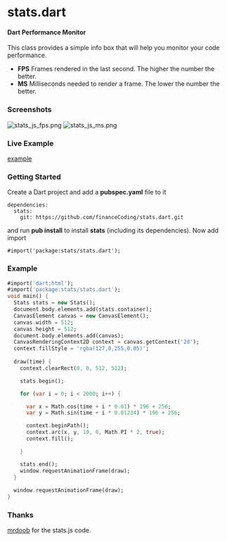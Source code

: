 stats.dart
==========

#### Dart Performance Monitor ####

This class provides a simple info box that will help you monitor your code performance.

* **FPS** Frames rendered in the last second. The higher the number the better.
* **MS** Milliseconds needed to render a frame. The lower the number the better.

### Screenshots ###

![stats_js_fps.png](http://financeCoding.github.com/stats.dart/assets/stats_dart_fps.png)
![stats_js_ms.png](http://financeCoding.github.com/stats.dart/assets/stats_dart_ms.png)

### Live Example ###

[example](http://financeCoding.github.com/stats.dart/examples/basic/statsdart.html)

### Getting Started ###
Create a Dart project and add a **pubspec.yaml** file to it

```
dependencies:
  stats:
    git: https://github.com/financeCoding/stats.dart.git
```
and run **pub install** to install **stats** (including its dependencies). Now add import

```
#import('package:stats/stats.dart');
```

### Example ###

```dart
#import('dart:html');
#import('package:stats/stats.dart');
void main() {
  Stats stats = new Stats();
  document.body.elements.add(stats.container);
  CanvasElement canvas = new CanvasElement();
  canvas.width = 512;
  canvas.height = 512;
  document.body.elements.add(canvas);
  CanvasRenderingContext2D context = canvas.getContext('2d');
  context.fillStyle = 'rgba(127,0,255,0.05)';
  
  draw(time) {
    context.clearRect(0, 0, 512, 512);

    stats.begin();

    for (var i = 0; i < 2000; i++) {

      var x = Math.cos(time + i * 0.01) * 196 + 256;
      var y = Math.sin(time + i * 0.01234) * 196 + 256;

      context.beginPath();
      context.arc(x, y, 10, 0, Math.PI * 2, true);
      context.fill();

    }

    stats.end();
    window.requestAnimationFrame(draw);
  }
  
  window.requestAnimationFrame(draw);
}
```

### Thanks ###
[mrdoob](http://mrdoob.github.com/stats.js/) for the stats.js code. 
